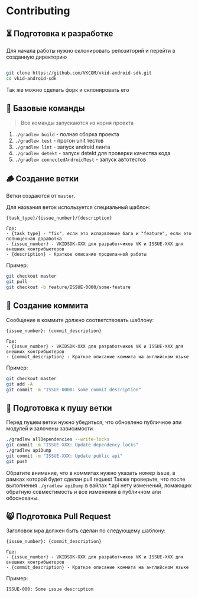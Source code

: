 # Contributing

## ⏳ Подготовка к разработке
Для начала работы нужно склонировать репозиторий и перейти в созданную директорию

```bash

git clone https://github.com/VKCOM/vkid-android-sdk.git
cd vkid-android-sdk
```
Так же можно сделать форк и склонировать его

## 🐶 Базовые команды
> Все команды запускаются из корня проекта
1. `./gradlew build` - полная сборка проекта
2. `./gradlew test` - прогон unit тестов
3. `./gradlew lint` - запуск android линта
4. `./gradlew detekt` - запуск detekt для проверки качества кода
5. `./gradlew connectedAndroidTest` - запуск автотестов

## 🪵 Создание ветки

Ветки создаются от `master`.

Для названия веток используется специальный шаблон:

```
{task_type}/{issue_number}/{description}

Где:
- {task_type} - "fix", если это испарвление бага и "feature", если это полноценная доработка
- {issue_number} - VKIDSDK-XXX для разработчиков VK и ISSUE-XXX для внешних контрибьютеров
- {description} - Краткое описание проделанной работы
```

Пример:
```bash
git checkout master
git pull
git checkout -b feature/ISSUE-0000/some-feature
```

## 📝 Создание коммита

Сообщение в коммите должно соответствовать шаблону:

```
{issue_number}: {commit_description} 

Где:
- {issue_number} - VKIDSDK-XXX для разработчиков VK и ISSUE-XXX для внешних контрибьютеров
- {commit_description} - Краткое описание коммита на английском языке
```


Пример:
```bash
git checkout master
git add -A
git commit -m "ISSUE-0000: some commit description"
```

## 🔧 Подготовка к пушу ветки

Перед пушем ветки нужно убедиться, что обновлено публичное апи модулей и залочены зависимости
```bash
./gradlew allDependencies --write-locks
git commit -m "ISSUE-XXX: Update dependency locks"
./gradlew apiDump
git commit -m "ISSUE-XXX: Update public api"
git push
```
Обратите внимание, что в коммитах нужно указать номер issue, в рамках которой будет сделан pull request
Также проверьте, что после выполнения `./gradlew apiDump` в вайлах *.api нету изменений, ломающих обратную совместимость и 
все изменения в публичном апи обоснованы.

## 😸 Подготовка Pull Request

Заголовок мра должен быть сделан по следующему шаблону:
```
{issue_number}: {commit_description} 

Где:
- {issue_number} - VKIDSDK-XXX для разработчиков VK и ISSUE-XXX для внешних контрибьютеров
- {commit_description} - Краткое описание коммита на английском языке
```

Пример:
```
ISSUE-000: Some issue description
```
